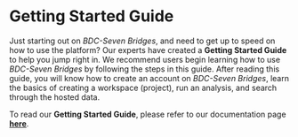 # Getting Started Guide

Just starting out on _BDC-Seven Bridges_, and need to get up to speed on how to use the platform? Our experts have created a **Getting Started Guide** to help you jump right in. We recommend users begin learning how to use _BDC-Seven Bridges_ by following the steps in this guide. After reading this guide, you will know how to create an account on _BDC-Seven Bridges_, learn the basics of creating a workspace (project), run an analysis, and search through the hosted data.&#x20;

To read our **Getting Started Guide**, please refer to our documentation page [**here**](https://sb-biodatacatalyst.readme.io/docs/getting-started).&#x20;

